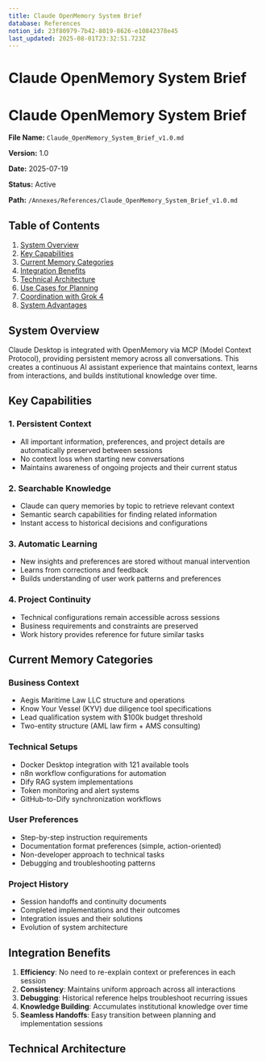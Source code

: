 ```yaml
---
title: Claude OpenMemory System Brief
database: References
notion_id: 23f80979-7b42-8019-8626-e10842378e45
last_updated: 2025-08-01T23:32:51.723Z
---
```


# Claude OpenMemory System Brief


# Claude OpenMemory System Brief


**File Name:** `Claude_OpenMemory_System_Brief_v1.0.md`


**Version:** 1.0


**Date:** 2025-07-19


**Status:** Active


**Path:** `/Annexes/References/Claude_OpenMemory_System_Brief_v1.0.md`


## Table of Contents

1. [System Overview](https://www.notion.so/238809797b42800ea6e4c1bd26f0188c?v=238809797b4280ac969e000c00cadd67&p=23f809797b4280198626e10842378e45&pm=s#system-overview)
2. [Key Capabilities](https://www.notion.so/238809797b42800ea6e4c1bd26f0188c?v=238809797b4280ac969e000c00cadd67&p=23f809797b4280198626e10842378e45&pm=s#key-capabilities)
3. [Current Memory Categories](https://www.notion.so/238809797b42800ea6e4c1bd26f0188c?v=238809797b4280ac969e000c00cadd67&p=23f809797b4280198626e10842378e45&pm=s#current-memory-categories)
4. [Integration Benefits](https://www.notion.so/238809797b42800ea6e4c1bd26f0188c?v=238809797b4280ac969e000c00cadd67&p=23f809797b4280198626e10842378e45&pm=s#integration-benefits)
5. [Technical Architecture](https://www.notion.so/238809797b42800ea6e4c1bd26f0188c?v=238809797b4280ac969e000c00cadd67&p=23f809797b4280198626e10842378e45&pm=s#technical-architecture)
6. [Use Cases for Planning](https://www.notion.so/238809797b42800ea6e4c1bd26f0188c?v=238809797b4280ac969e000c00cadd67&p=23f809797b4280198626e10842378e45&pm=s#use-cases-for-planning)
7. [Coordination with Grok 4](https://www.notion.so/238809797b42800ea6e4c1bd26f0188c?v=238809797b4280ac969e000c00cadd67&p=23f809797b4280198626e10842378e45&pm=s#coordination-with-grok-4)
8. [System Advantages](https://www.notion.so/238809797b42800ea6e4c1bd26f0188c?v=238809797b4280ac969e000c00cadd67&p=23f809797b4280198626e10842378e45&pm=s#system-advantages)

## System Overview


Claude Desktop is integrated with OpenMemory via MCP (Model Context Protocol), providing persistent memory across all conversations. This creates a continuous AI assistant experience that maintains context, learns from interactions, and builds institutional knowledge over time.


## Key Capabilities


### 1. Persistent Context

- All important information, preferences, and project details are automatically preserved between sessions
- No context loss when starting new conversations
- Maintains awareness of ongoing projects and their current status

### 2. Searchable Knowledge

- Claude can query memories by topic to retrieve relevant context
- Semantic search capabilities for finding related information
- Instant access to historical decisions and configurations

### 3. Automatic Learning

- New insights and preferences are stored without manual intervention
- Learns from corrections and feedback
- Builds understanding of user work patterns and preferences

### 4. Project Continuity

- Technical configurations remain accessible across sessions
- Business requirements and constraints are preserved
- Work history provides reference for future similar tasks

## Current Memory Categories


### Business Context

- Aegis Maritime Law LLC structure and operations
- Know Your Vessel (KYV) due diligence tool specifications
- Lead qualification system with $100k budget threshold
- Two-entity structure (AML law firm + AMS consulting)

### Technical Setups

- Docker Desktop integration with 121 available tools
- n8n workflow configurations for automation
- Dify RAG system implementations
- Token monitoring and alert systems
- GitHub-to-Dify synchronization workflows

### User Preferences

- Step-by-step instruction requirements
- Documentation format preferences (simple, action-oriented)
- Non-developer approach to technical tasks
- Debugging and troubleshooting patterns

### Project History

- Session handoffs and continuity documents
- Completed implementations and their outcomes
- Integration issues and their solutions
- Evolution of system architecture

## Integration Benefits

1. **Efficiency**: No need to re-explain context or preferences in each session
2. **Consistency**: Maintains uniform approach across all interactions
3. **Debugging**: Historical reference helps troubleshoot recurring issues
4. **Knowledge Building**: Accumulates institutional knowledge over time
5. **Seamless Handoffs**: Easy transition between planning and implementation sessions

## Technical Architecture

